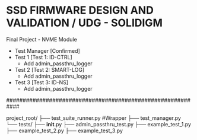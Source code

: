 # SSD FIRMWARE DESIGN AND VALIDATION / UDG - SOLIDIGM
  Final Project - NVME Module
  - Test Manager [Confirmed]
  - Test 1 [Test 1: ID-CTRL]
     - Add admin_passthru_logger
  - Test 2 [Test 2: SMART-LOG]
     - Add admin_passthru_logger
  - Test 3 [Test 3: ID-NS]
      - Add admin_passthru_logger

############################################################

project_root/
├── test_suite_runner.py #Wrapper
├── test_manager.py
└── tests/
    ├── __init__.py
    ├── admin_passthru_test.py
    ├── example_test_1.py
    ├── example_test_2.py
    ├── example_test_3.py
 

